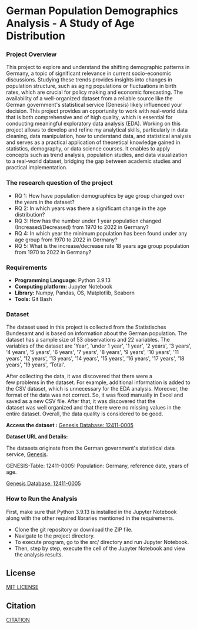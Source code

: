 
# German Population Demographics Analysis - A Study of Age Distribution

### Project Overview

This project to explore and understand the shifting demographic patterns in Germany, a topic of significant relevance in current socio-economic discussions. Studying these trends provides insights into changes in population structure, such as aging populations or fluctuations in birth rates, which are crucial for policy making and economic forecasting. The availability of a well-organized dataset from a reliable source like the German government's statistical service (Genesis) likely influenced your decision. This project provides an opportunity to work with real-world data that is both comprehensive and of high quality, which is essential for conducting meaningful exploratory data analysis (EDA). Working on this project allows to develop and refine my analytical skills, particularly in data cleaning, data manipulation, how to understand data, and statistical analysis and serves as a practical application of theoretical knowledge gained in statistics, demography, or data science courses. It enables to apply concepts such as trend analysis, population studies, and data visualization to a real-world dataset, bridging the gap between academic studies and practical implementation.

### The research question of the project
- RQ 1: How have population demographics by age group changed over the years in the dataset?
- RQ 2: In which years was there a significant change in the age distribution? 
- RQ 3: How has the number under 1 year population changed (Increased/Decreased) from 1970 to 2022 in Germany?
- RQ 4: In which year the minimum population has been found under any age group from 1970 to 2022 in Germany?
- RQ 5: What is the increase/decrease rate 18 years age group population from 1970 to 2022 in Germany?


### Requirements
- **Programming Language:** Python 3.9.13
- **Computing platform:** Jupyter Notebook
- **Library:** Numpy, Pandas, OS, Matplotlib, Seaborn
- **Tools:** Git Bash

### Dataset 
The dataset used in this project is collected from the Statistisches Bundesamt and is based on information about the German population. 
The dataset has a sample size of 53 observations and 22 variables. The variables of the dataset are 'Year', 'under 1 year', '1 year', 
'2 years', '3 years', '4 years', '5 years', '6 years', '7 years', '8 years', '9 years', '10 years', '11 years', '12 years', '13 years', 
'14 years', '15 years', '16 years', '17 years', '18 years', '19 years', 'Total'.  

After collecting the data, it was discovered that there were a few problems in the dataset. For example, additional information is 
added to the CSV dataset, which is unnecessary for the EDA analysis. Moreover, the format of the data was not correct. So, it was fixed 
manually in Excel and saved as a new CSV file. After that, it was discovered that the dataset was well organized and that there were no 
missing values in the entire dataset. Overall, the data quality is considered to be good. 

**Access the dataset :** [Genesis Database: 12411-0005](https://www-genesis.destatis.de/genesis//online?operation=table&code=12411-0005&bypass=true&levelindex=0&levelid=1715384801205#abreadcrumb)

**Dataset URL and Details:**
 
The datasets originate from the German government's statistical data service, [Genesis](https://www-genesis.destatis.de/genesis/online). 
 
GENESIS-Table: 12411-0005: Population: Germany, reference date, years of age.

[Genesis Database: 12411-0005](https://www-genesis.destatis.de/genesis//online?operation=table&code=12411-0005&bypass=true&levelindex=0&levelid=1715384801205#abreadcrumb)


### How to Run the Analysis 
First, make sure that Python 3.9.13 is installed in the Jupyter Notebook along with the other required libraries mentioned in the requirements.

- Clone the git repository or download the ZIP file.
- Navigate to the project directory.
- To execute program, go to the src/ directory and run Jupyter Notebook.
- Then, step by step, execute the cell of the Jupyter Notebook and view the analysis results. 


## License

[MIT LICENSE](https://gitup.uni-potsdam.de/jishan/german-population-demographics-analysis-a-study-of-age-distribution/-/blob/master/LICENSE.txt?ref_type=heads)


## Citation
[CITATION](https://gitup.uni-potsdam.de/jishan/german-population-demographics-analysis-a-study-of-age-distribution/-/blob/master/CITATION.cff?ref_type=heads)

